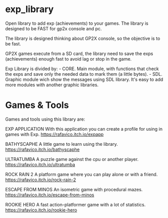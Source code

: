 # exp_library
Open library to add exp (achievements) to your games. The library is designed to be FAST for gp2x console and pc.

The library is designed thinking about GP2X console, so the objective is to be fast.

GP2X games execute from a SD card, the library need to save the exps (achievements) enough
fast to avoid lag or stop in the game.

Exp Library is divided by:
	- CORE. Main module, with functions that check the exps and save only the needed data to mark them (a little bytes).
	- SDL. Graphic module wich show the messages using SDL library. It's easy to add more modules with another graphic libraries.


# Games & Tools

Games and tools using this library are:

EXP APPLICATION
With this application you can create a profile for using in games with Exp.
https://rafavico.itch.io/expapp

BATHYSCAPHE
A little game to learn using the library.
https://rafavico.itch.io/bathyscaphe

ULTRATUMBA
A puzzle game against the cpu or another player.
https://rafavico.itch.io/ultratumba

ROCK RAIN 2
A platform game where you can play alone or with a friend.
https://rafavico.itch.io/rock-rain-2

ESCAPE FROM MINOS
An isometric game with procedural mazes.
https://rafavico.itch.io/escape-from-minos

ROOKIE HERO
A fast action-platformer game with a lot of statistics.
https://rafavico.itch.io/rookie-hero
